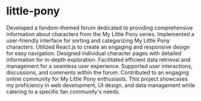# little-pony
Developed a fandom-themed forum dedicated to providing comprehensive information about characters from the My Little Pony series.
Implemented a user-friendly interface for sorting and categorizing My Little Pony characters.
Utilized React.js to create an engaging and responsive design for easy navigation.
Designed individual character pages with detailed information for in-depth exploration.
Facilitated efficient data retrieval and management for a seamless user experience.
Supported user interactions, discussions, and comments within the forum.
Contributed to an engaging online community for My Little Pony enthusiasts.
This project showcases my proficiency in web development, UI design, and data management while catering to a specific fan community's needs.

